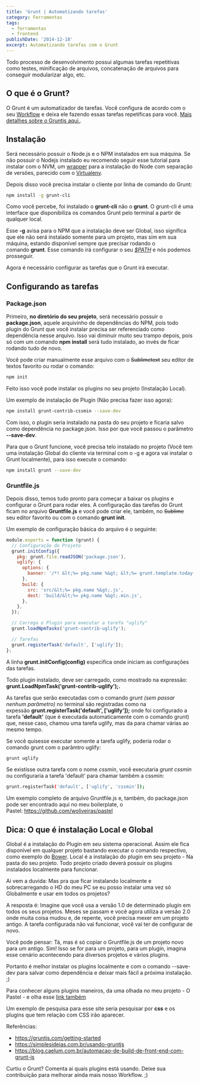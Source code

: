 ```yaml
---
title: 'Grunt | Automatizando tarefas'
category: Ferramentas
tags:
  - ferramentas
  - frontend
publishDate: '2014-12-18'
excerpt: Automatizando tarefas com o Grunt
---
```


Todo processo de desenvolvimento possui algumas tarefas repetitivas como testes, minificação de arquivos, concatenação de arquivos para conseguir modularizar algo, etc.

## <a name='OqueoGrunt'></a>O que é o Grunt?

O Grunt é um automatizador de tarefas. Você configura de acordo com o seu [Workflow](https://pt.wikipedia.org/wiki/Fluxo_de_trabalho 'Fluxo de trabalho') e deixa ele fazendo essas tarefas repetificas para você. [Mais detalhes sobre o Gruntjs aqui.](https://gruntjs.com/ 'Gruntjs').

## <a name='Instalao'></a>Instalação

Será necessário possuir o Node.js e o NPM instalados em sua máquina. Se não possuir o Nodejs instalado eu recomendo seguir esse tutorial para instalar com o NVM, um [wrapper](https://pt.wikipedia.org/wiki/Wrapper 'O que é um Wrapper') para a instalação do Node com separação de versões, parecido com o [Virtualenv](https://virtualenv.pypa.io 'Virtualenv Python').

Depois disso você precisa instalar o cliente por linha de comando do Grunt:

```sh
npm install -g grunt-cli
```

Como você percebe, foi instalado o **grunt-cli** não o **grunt**. O grunt-cli é uma interface que disponibiliza os comandos Grunt pelo terminal a partir de qualquer local.

Esse **-g** avisa para o NPM que a instalação deve ser Global, isso significa que ele não será instalado somente para um projeto, mas sim em sua máquina, estando disponível sempre que precisar rodando o comando **grunt**. Esse comando irá configurar o seu _[$PATH](https://www.vivaolinux.com.br/artigo/O-que-e-PATH-como-funciona-e-como-trabalhar-com-ele 'O que é $PATH')_ e nós podemos prosseguir.

Agora é necessário configurar as tarefas que o Grunt irá executar.

## <a name='Configurandoastarefas'></a>Configurando as tarefas

### <a name='Package.json'></a>Package.json

Primeiro, **no diretório do seu projeto**, será necessário possuir o **package.json**, aquele arquivinho de dependências do NPM, pois todo plugin do Grunt que você instalar precisa ser referenciado como dependência nesse arquivo. Isso vai diminuir muito seu trampo depois, pois só com um comando **npm install** será tudo instalado, ao invés de ficar rodando tudo de novo.

Você pode criar manualmente esse arquivo com o ~~Sublimetext~~ seu editor de textos favorito ou rodar o comando:

```sh
npm init
```

Feito isso você pode instalar os plugins no seu projeto (Instalação Local).

Um exemplo de instalação de Plugin (Não precisa fazer isso agora):

```sh
npm install grunt-contrib-cssmin --save-dev
```

Com isso, o plugin seria instalado na pasta do seu projeto e ficaria salvo como dependência no package.json. Isso por que você passou o parâmetro **--save-dev**.

Para que o Grunt funcione, você precisa telo instalado no projeto (Você tem uma instalação Global do cliente via terminal com o -g e agora vai instalar o Grunt localmente), para isso execute o comando:

```sh
npm install grunt --save-dev
```

### <a name='Gruntfile.js'></a>Gruntfile.js

Depois disso, temos tudo pronto para começar a baixar os plugins e configurar o Grunt para rodar eles. A configuração das tarefas do Grunt ficam no arquivo **Gruntfile.js** e você pode criar ele, também, no ~~Sublime~~ seu editor favorito ou com o comando **grunt init**.

Um exemplo de configuração básica do arquivo é o seguinte:

```js
module.exports = function (grunt) {
  // Configuração do Projeto
  grunt.initConfig({
    pkg: grunt.file.readJSON('package.json'),
    uglify: {
      options: {
        banner: '/*! &lt;%= pkg.name %&gt; &lt;%= grunt.template.today("yyyy-mm-dd") %&gt; */\n',
      },
      build: {
        src: 'src/&lt;%= pkg.name %&gt;.js',
        dest: 'build/&lt;%= pkg.name %&gt;.min.js',
      },
    },
  });

  // Carrega o Plugin para executar a tarefa "uglify"
  grunt.loadNpmTasks('grunt-contrib-uglify');

  // Tarefas
  grunt.registerTask('default', ['uglify']);
};
```

A linha **grunt.initConfig(config)** especifica onde iniciam as configurações das tarefas.

Todo plugin instalado, deve ser carregado, como mostrado na expressão: **grunt.LoadNpmTask('grunt-contrib-uglify');.**

As tarefas que serão executadas com o comando _grunt (sem passar nenhum parâmetro)_ no terminal são registradas como na expessão **grunt.registerTask('default', ['uglify']);** onde foi configurado a tarefa **'default'** (que é executada automaticamente com o comando grunt) que, nesse caso, chamou uma tarefa uglify, mas da para chamar várias ao mesmo tempo.

Se você quisesse executar somente a tarefa uglify, poderia rodar o comando grunt com o parâmtro uglify:

```sh
grunt uglify
```

Se existisse outra tarefa com o nome _cssmin_, você executaria _grunt cssmin_ ou configuraria a tarefa 'default' para chamar também a cssmin:

```sh
grunt.registerTask('default', ['uglify', 'cssmin']);
```

Um exemplo completo de arquivo Gruntfile.js e, também, do package.json pode ser encontrado aqui no meu boilerplate, o Pastel: https://github.com/woliveiras/pastel

## <a name='Dica:OqueinstalaoLocaleGlobal'></a>Dica: O que é instalação Local e Global

Global é a instalação do Plugin em seu sistema operacional. Assim ele fica disponível em qualquer projeto bastando executar o comando respectivo, como exemplo do [Bower](https://woliveiras.com.br/posts/olha-o-passarinho-falando-sobre-o-bower/ 'Olha o passarinho! (Falando sobre o Bower)').
Local é a instalação do plugin em seu projeto - Na pasta do seu projeto.
Todo projeto criado deverá possuir os plugins instalados localmente para funcionar.

Ai vem a duvida: Mas pra que ficar instalando localmente e sobrecarregando o HD do meu PC se eu posso instalar uma vez só Globalmente e usar em todos os projetos?

A resposta é: Imagine que você usa a versão 1.0 de determinado plugin em todos os seus projetos. Meses se passam e você agora utiliza a versão 2.0 onde muita coisa mudou e, de repente, você precisa mexer em um projeto antigo. A tarefa configurada não vai funcionar, você vai ter de configurar de novo.

Você pode pensar: Tá, mas é só copiar o Gruntfile.js de um projeto novo para um antigo. Sim! Isso se for para um projeto, para um plugin, imagina esse cenário acontecendo para diversos projetos e vários plugins.

Portanto é melhor instalar os plugins localmente e com o comando --save-dev para salvar como dependência e deixar mais fácil a próxima instalação. ;)

Para conhecer alguns plugins maneiros, da uma olhada no meu projeto - O Pastel - e olha esse [link também](https://gruntjs.com/plugins 'Grunt plugins')

Um exemplo de pesquisa para esse site seria pesquisar por **css** e os plugins que tem relação com CSS irão aparecer.

Referências:

- <https://gruntjs.com/getting-started>
- <https://simplesideias.com.br/usando-gruntjs>
- <https://blog.caelum.com.br/automacao-de-build-de-front-end-com-grunt-js>

Curtiu o Grunt? Comenta ai quais plugins está usando. Deixe sua contribuição para melhorar ainda mais nosso Workflow. ;)
